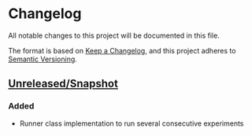 # Changelog
All notable changes to this project will be documented in this file.

The format is based on [Keep a Changelog](https://keepachangelog.com/en/1.0.0/),
and this project adheres to [Semantic Versioning](https://semver.org/spec/v2.0.0.html).

## [Unreleased/Snapshot]

### Added
- Runner class implementation to run several consecutive experiments

[Unreleased/Snapshot]: https://github.com/ie3-institute/simona/compare/a14a093239f58fca9b2b974712686b33e5e5f939...HEAD
